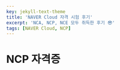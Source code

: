 ```yaml
---
key: jekyll-text-theme
title: 'NAVER Cloud 자격 시험 후기'
excerpt: 'NCA, NCP, NCE 모두 취득한 후기 😎'
tags: [NAVER Cloud, NCP]
---
```


# NCP 자격증
